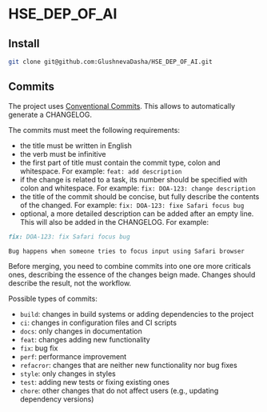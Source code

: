 # HSE_DEP_OF_AI

## Install

```bash
git clone git@github.com:GlushnevaDasha/HSE_DEP_OF_AI.git
```

## Commits

The project uses [Conventional Commits](https://www.conventionalcommits.org/en/v1.0.0-beta.4/). This allows to automatically generate a CHANGELOG.

The commits must meet the following requirements:

- the title must be written in English
- the verb must be infinitive
- the first part of title must contain the commit type, colon and whitespace. For example: `feat: add description`
- if the change is related to a task, its number should be specified with colon and whitespace. For example: `fix: DOA-123: change description`
- the title of the commit should be concise, but fully describe the contents of the changed. For example: `fix: DOA-123: fixe Safari focus bug`
- optional, a more detailed description can be added after an empty line. This will also be added in the CHANGELOG. For example:

```markdown
fix: DOA-123: fix Safari focus bug

Bug happens when someone tries to focus input using Safari browser
```

Before merging, you need to combine commits into one ore more criticals ones, describing the essence of the changes beign made. Changes should describe the result, not the workflow.

Possible types of commits:

- `build`: changes in build systems or adding dependencies to the project
- `ci`: changes in configuration files and CI scripts
- `docs`: only changes in documentation
- `feat`: changes adding new functionality
- `fix`: bug fix
- `perf`: performance improvement
- `refacror`: changes that are neither new functionality nor bug fixes
- `style`: only changes in styles
- `test`: adding new tests or fixing existing ones
- `chore`: other changes that do not affect users (e.g., updating dependency versions)
